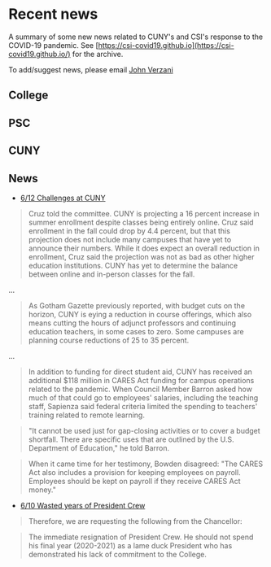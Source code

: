 
# Recent news

A summary of some new news related to CUNY's and CSI's response to the COVID-19 pandemic. See [https://csi-covid19.github.io](https://csi-covid19.github.io/) for the archive.

To add/suggest news, please email [John Verzani](mailto:jverzani@gmail.com)

## College

## PSC



## CUNY



## News

* [6/12 Challenges at CUNY](https://www.gothamgazette.com/state/9483-challenges-uncertainty-cuny-schools-students-faculty-staff-coronavirus)

> Cruz told the committee. CUNY is projecting a 16 percent increase in summer enrollment despite classes being entirely online. Cruz said enrollment in the fall could drop by 4.4 percent, but that this projection does not include many campuses that have yet to announce their numbers. While it does expect an overall reduction in enrollment, Cruz said the projection was not as bad as other higher education institutions. CUNY has yet to determine the balance between online and in-person classes for the fall.

...

> As Gotham Gazette previously reported, with budget cuts on the horizon, CUNY is eying a reduction in course offerings, which also means cutting the hours of adjunct professors and continuing education teachers, in some cases to zero. Some campuses are planning course reductions of 25 to 35 percent.

...

> In addition to funding for direct student aid, CUNY has received an additional \$118 million in CARES Act funding for campus operations related to the pandemic. When Council Member Barron asked how much of that could go to employees' salaries, including the teaching staff, Sapienza said federal criteria limited the spending to teachers' training related to remote learning.

> "It cannot be used just for gap-closing activities or to cover a budget shortfall. There are specific uses that are outlined by the U.S. Department of Education," he told Barron.

> When it came time for her testimony, Bowden disagreed: "The CARES Act also includes a provision for keeping employees on payroll. Employees should be kept on payroll if they receive CARES Act money."


* [6/10 Wasted years of President Crew](https://www.bkreader.com/2020/06/11/an-open-letter-the-wasted-years-of-president-crew/)

>Therefore, we are requesting the following from the Chancellor: 

> The immediate resignation of President Crew. He should not spend his final year (2020-2021) as a lame duck President who has demonstrated his lack of commitment to the College.
